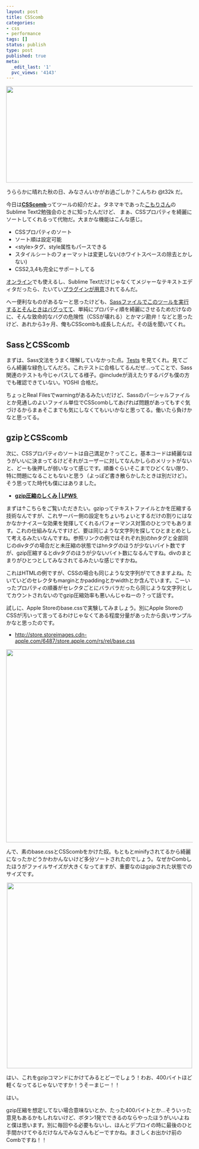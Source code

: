 ```yaml
---
layout: post
title: CSScomb
categories:
- css
- performance
tags: []
status: publish
type: post
published: true
meta:
  _edit_last: '1'
  pvc_views: '4143'
---
```

<p style="text-align: center;"><a href="http://csscomb.com/"><img class="aligncenter size-full fig" title="csscomb" src="/static/blog/2012/10/csscomb.jpg" alt="" width="520" height="260" /></a></p>
うららかに晴れた秋の日、みなさんいかがお過ごしか？こんちわ @t32k だ。

今日は<strong><a href="http://csscomb.com/">CSScomb</a></strong>ってツールの紹介だよ。タネマキであった<a href="https://twitter.com/cipher">こもりさん</a>のSublime Text2勉強会のときに知ったんだけど、 まぁ、CSSプロパティを綺麗にソートしてくれるって代物だ。大まかな機能はこんな感じ。
<ul>
	<li>CSSプロパティのソート</li>
	<li>ソート順は設定可能</li>
	<li>&lt;style&gt;タグ、style属性もパースできる</li>
	<li>スタイルシートのフォーマットは変更しない(ホワイトスペースの除去とかしない)</li>
	<li>CSS2,3,4も完全にサポートしてる</li>
</ul>
<a href="http://csscomb.com/online/">オンライン</a>でも使えるし、Sublime Textだけじゃなくてメジャーなテキストエディタだったら、たいてい<a href="https://github.com/miripiruni/CSScomb/downloads/">プラグインが用意</a>されてるんだ。

<!--more-->

へー便利なものがあるなーと思ったけども、<a href="https://twitter.com/t32k/statuses/224069764396498944">Sassファイルでこのツールを実行するとそんときはバグってて</a>、単純にプロパティ順を綺麗にさせるためだけなのに、そんな致命的なバグの危険性（CSSが壊れる）とかマジ勘弁！などと思ったけど、あれから3ヶ月、俺もCSScombも成長したんだ。その話を聞いてくれ。
<h2>SassとCSScomb</h2>
まずは、Sass文法をうまく理解していなかった点。<a href="http://csscomb.com/tests/">Tests</a> を見てくれ。見てごらん綺麗な緑色してんだろ。これテストに合格してるんだぜ...ってことで、Sass関連のテストも今じゃパスしてる様子。@includeが消えたりするバグも僕の方でも確認できていない。YOSHI 合格だ。

ちょっとReal Filesでwarningがあるみたいだけど、Sassのパーシャルファイルとか見通しのよいファイル単位でCSScombしてあげれば問題があってもすぐ気づけるからまぁそこまでも気にしなくてもいいかなと思ってる。働いたら負けかなと思ってる。
<h2>gzipとCSScomb</h2>
次に、CSSプロパティのソートは自己満足か？ってこと。基本コードは綺麗なほうがいいに決まってるけどそれがユーザーに対してなんかしらのメリットがないと、どーも後押しが弱いなって感じです。順番ぐらいそこまでひどくない限り、特に問題になることもないと思う（よっぽど書き散らかしたときは別だけど）。そう思ってた時代も僕にはありました。
<ul>
	<li><strong><a href="http://t32k.github.com/speed/articles/gzip.html">gzip圧縮のしくみ | LPWS </a></strong></li>
</ul>
まずは↑こちらをご覧いただきたい。gzipってテキストファイルとかを圧縮する技術なんですが、これサーバー側の設定をちょいちょいとするだけの割りにはなかなかナイスーな効果を発揮してくれるパフォーマンス対策のひとつでもあります。これの仕組みなんですけど、要は同じような文字列を探してひとまとめとして考えるみたいなんですね。参照リンクの例ではそれぞれ別のhnタグと全部同じのdivタグの場合だと未圧縮の状態ではhnタグのほうが少ないバイト数ですが、gzip圧縮するとdivタグのほうが少ないバイト数になるんですね。divのまとまりがひとつとしてみなされてるみたいな感じですかね。

これはHTMLの例ですが、CSSの場合も同じような文字列がでてきますよね。たいていどのセレクタもmarginとかpaddingとかwidthとか含んでいます。こーいったプロパティの順番がセレクタごとにバラバラだったら同じような文字列としてカウントされないのでgzip圧縮効率も悪いんじゃねーの？って話です。

試しに、Apple Storeのbase.cssで実験してみましょう。別にApple StoreのCSSが汚いって言ってるわけじゃなくてある程度分量があったから良いサンプルかなと思ったのです。
<ul>
	<li><a href="http://store.storeimages.cdn-apple.com/6487/store.apple.com/rs/rel/base.css">http://store.storeimages.cdn-apple.com/6487/store.apple.com/rs/rel/base.css</a></li>
</ul>
<p style="text-align: center;"><a href="/static/blog/2012/10/b4.png"><img class="aligncenter  wp-image-4376" title="b4" src="/static/blog/2012/10/b4.png" alt="" width="520" /></a></p>
んで、素のbase.cssとCSScombをかけた奴。もともとminifyされてるから綺麗になったかどうかわかんないけど多分ソートされたのでしょう。なぜかCombしたほうがファイルサイズが大きくなってますが、重要なのはgzipされた状態でのサイズです。
<p style="text-align: center;"><a href="/static/blog/2012/10/a5.png"><img class="aligncenter  wp-image-4377" title="a5" src="/static/blog/2012/10/a5.png" alt="" width="500" /></a></p>
はい、これをgzipコマンドにかけてみるとどーでしょう！わお、400バイトほど軽くなってるじゃないですか！うそーまじー！！

はい。

gzip圧縮を想定してない場合意味ないとか、たった400バイトとか...そういった意見もあるかもしれないけど、ボタン1発でできるのならやったほうがいいよねと僕は思います。別に毎回やる必要もないし、ほんとデプロイの時に最後のひと手間かけてやるだけなんでみなさんもどーですかね。まさしくお出かけ前のCombですね！！
